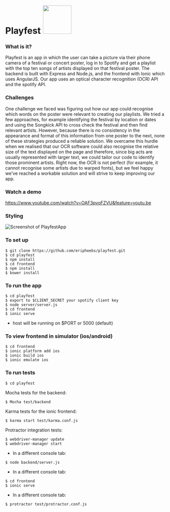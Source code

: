 # Playfest <img src="frontend/www/img/playfest-logo.png" width="90" />

### What is it?
Playfest is an app in which the user can take a picture via their phone camera of a festival or concert poster, log in to Spotify and get a playlist with the top ten songs of artists displayed on that festival poster. The backend is built with Express and Node.js, and the frontend with Ionic which uses AngularJS. Our app uses an optical character recognition (OCR) API and the spotify API.

### Challenges
One challenge we faced was figuring out how our app could recognise which words on the poster were relevant to creating our playlists. We tried a few approaches, for example identifying the festival by location or dates and using the Songkick API to cross check the festival and then find relevant artists. However, because there is no consistency in the appearance and format of this information from one poster to the next, none of these strategies produced a reliable solution. We overcame this hurdle when we realised that our OCR software could also recognise the relative size of the text displayed on the page and therefore, since big acts are usually represented with larger text, we could tailor our code to identify those prominent artists. Right now, the OCR is not perfect (for example, it cannot recognise some artists due to warped fonts), but we feel happy we've reached a workable solution and will strive to keep improving our app.

### Watch a demo
https://www.youtube.com/watch?v=OAF3pvoFZVU&feature=youtu.be

### Styling
![Screenshot of PlayfestApp](https://cloud.githubusercontent.com/assets/16217360/15325347/056b1714-1c42-11e6-8693-4924301d1ca8.png)

### To set up
```
$ git clone https://github.com/eripheebs/playfest.git
$ cd playfest
$ npm install
$ cd frontend
$ npm install
$ bower install
```

### To run the app
```
$ cd playfest
$ export to $CLIENT_SECRET your spotify client key
$ node server/server.js
$ cd frontend
$ ionic serve
```
* host will be running on $PORT or 5000 (default)

### To view frontend in simulator (ios/android)
```
$ cd frontend
$ ionic platform add ios
$ ionic build ios
$ ionic emulate ios
```

### To run tests
```
$ cd playfest
```
Mocha tests for the backend:
```
$ Mocha test/backend
```
Karma tests for the ionic frontend:
```
$ karma start test/karma.conf.js
```
Protractor integration tests:
```
$ webdriver-manager update
$ webdriver-manager start
```
* In a different console tab:
```
$ node backend/server.js
```
* In a different console tab:
```
$ cd frontend
$ ionic serve
```
* In a different console tab:
```
$ protractor test/protractor.conf.js
```
